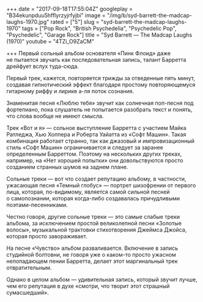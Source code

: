 +++
date = "2017-09-18T17:55:04Z"
googleplay = "B34ekunpduu5hfflyrzyjrfyjbi"
image = "/img/b/syd-barrett-the-madcap-laughs-1970.jpg"
rated = ["5"]
slug = "syd-barrett-the-madcap-laughs-1970"
tags = ["Pop Rock", "British Psychedelia", "Psychedelic Pop", "Psychedelic", "Garage Rock"]
title = "Syd Barrett — The Madcap Laughs (1970)"
youtube = "4TZi_O9ZaCM"

+++
Первый сольный альбом основателя &laquo;Пинк Флоид&raquo; даже не&nbsp;пытается звучать как последовательная запись, талант Барретта дрейфует вслух туда-сюда.

Первый трек, кажется, повторяется трижды за&nbsp;отведенные пять минут, создавая гипнотический эффект благодаря простому повторяющемуся гитарному риффу и&nbsp;лирике а-ля поток сознания.

Знаменитая песня &laquo;Люблю тебя&raquo; звучит как солнечная поп-песня под фортепиано, пока слушатель не&nbsp;попытается разобрать текст и&nbsp;понять, что слова вообще не&nbsp;имеют смысла. 

Трек &laquo;Вот и&nbsp;я&raquo;&nbsp;&mdash; сольное выступление Барретта с&nbsp;участием Майка Ратледжа, Хью Хоппера и&nbsp;Роберта Уайатта из&nbsp;&laquo;Софт Машин&raquo;. Такая комбинация работает странно, так как джазовый и&nbsp;импровизационный стиль &laquo;Софт Машин&raquo; ограничивается и&nbsp;следует за&nbsp;заранее определенным Барреттом. Поэтому на&nbsp;нескольких других треках, например, на&nbsp;&laquo;Нет хорошей попытки&raquo; они довольствуются просто созданием странных шумов на&nbsp;заднем плане.

Сольные треки&nbsp;&mdash; вот что создает репутацию альбому, в&nbsp;частности, ужасающая песня &laquo;Темный глобус&raquo;&nbsp;&mdash; портрет шизофрении от&nbsp;первого лица, которая, по-видимому, является самой сильной песней о&nbsp;самопознании, которая когда-либо создавалась причудливыми поэтами-песенниками. 

Честно говоря, другие сольные треки&nbsp;&mdash; это самые слабые треки альбома, за&nbsp;исключением простой великолепной песни &laquo;Золотые волосы&raquo;, музыкальной трактовки стихотворения Джеймса Джойса, которая просто завораживает. 

На&nbsp;песне &laquo;Чувство&raquo; альбом разваливается. Включение в&nbsp;запись студийной болтовни, не&nbsp;говоря уже о&nbsp;каком-то просто ужасном непопадающем пении Барретта, делает этот маргинальный трек 
отвратительным. 

Однако в&nbsp;целом альбом&nbsp;&mdash; удивительная запись, который звучит лучше, чем его репутация в&nbsp;духе &laquo;смотри, что творит этот страшный сумасшедший&raquo;.